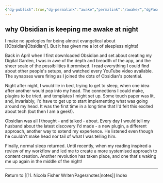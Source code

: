 ```yaml
---
{"dg-publish":true,"dg-permalink":"awake","permalink":"/awake/","dgPassFrontmatter":true,"created":"","updated":""}
---
```



## why Obsidian is keeping me awake at night

I make no apologies for being almost evangelical about [[Obsidian\|Obsidian]]. But it has given me a lot of sleepless nights!

Back in April when I first downloaded Obsidian and set about creating my Digital Garden, I was in awe of the depth and breadth of the app, and the sheer scale of the possibilities it promised. I read everything I could find about other people's setups, and watched every YouTube video available. The synapses were firing as I joined the dots of Obsidian's potential.

Night after night, I would lie in bed, trying to get to sleep, when one idea after another would pop into my head. The connections I could make, plugins to be tried, and templates I might set up. Some touch paper was lit, and, invariably, I'd have to get up to start implementing what was going around my head. It was the first time in a long time that I'd felt this excited about tech (but then I am a geek!).

Obsidian was all I thought - and talked - about. Every day I would tell my husband about the latest discovery I'd made - a new plugin, a different approach, another way to extend my experience. He listened even though he couldn't make head nor tail of what I was telling him.

Finally, normal sleep returned. Until recently, when my reading inspired a review of my workflow and led me to create a more systemised approach to content creation. Another revolution has taken place, and one that's waking me up again in the middle of the night!

---

Return to [[11. Nicola Fisher Writer/Pages/notes\|notes]] Index